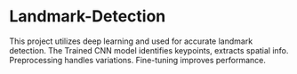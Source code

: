 # Landmark-Detection
This project utilizes deep learning and used for accurate landmark detection. The Trained CNN model identifies keypoints, extracts spatial info. Preprocessing handles variations. Fine-tuning improves performance.
